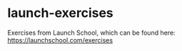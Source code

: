 # launch-exercises
Exercises from Launch School, which can be found here: https://launchschool.com/exercises
